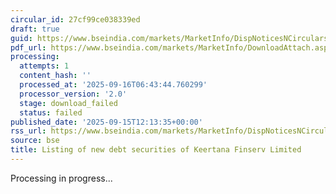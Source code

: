 ```yaml
---
circular_id: 27cf99ce038339ed
draft: true
guid: https://www.bseindia.com/markets/MarketInfo/DispNoticesNCirculars.aspx?Noticeid={FDE4A70F-F6E5-4D2C-99AF-F1F66BA993CC}&noticeno=20250915-31&dt=09/15/2025&icount=31&totcount=81&flag=0
pdf_url: https://www.bseindia.com/markets/MarketInfo/DownloadAttach.aspx?id=20250915-31&attachedId=
processing:
  attempts: 1
  content_hash: ''
  processed_at: '2025-09-16T06:43:44.760299'
  processor_version: '2.0'
  stage: download_failed
  status: failed
published_date: '2025-09-15T12:13:35+00:00'
rss_url: https://www.bseindia.com/markets/MarketInfo/DispNoticesNCirculars.aspx?Noticeid={FDE4A70F-F6E5-4D2C-99AF-F1F66BA993CC}&noticeno=20250915-31&dt=09/15/2025&icount=31&totcount=81&flag=0
source: bse
title: Listing of new debt securities of Keertana Finserv Limited
---
```


Processing in progress...